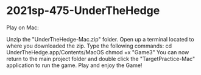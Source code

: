 # 2021sp-475-UnderTheHedge

Play on Mac:

Unzip the "UnderTheHedge-Mac.zip" folder.
Open up a terminal located to where you downloaded the zip.
Type the following commands: cd UnderTheHedge.app/Contents/MacOS chmod +x "Game3"
You can now return to the main project folder and double click the "TargetPractice-Mac" application to run the game.
Play and enjoy the Game!
